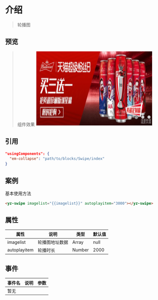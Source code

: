 
# 介绍
> 轮播图

## 预览
>组件效果
![组件效果](./Swipe.png)

## 引用
```json
"usingComponents": {
  "em-collapse": "path/to/blocks/Swipe/index"
}
```

## 案例

基本使用方法
```html
<yz-swipe imagelist="{{imagelist}}" autoplayitem="3000"></yz-swipe>
```

## 属性

| 属性 | 说明 | 类型 | 默认值 |
| --- | --- | --- | --- |
| imagelist | 轮播图地址数据 | 	Array | null |
| autoplayitem | 轮播时长 | 	Number | 2000 |



## 事件

|事件名	| 说明 | 参数|
| --- | --- | --- |
|暂无	|  | |
